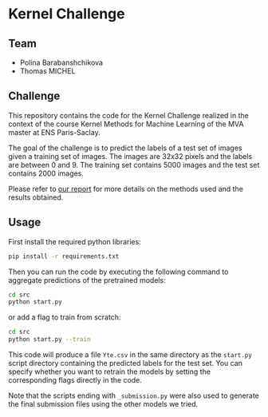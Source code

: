 # Kernel Challenge

## Team

- Polina Barabanshchikova
- Thomas MICHEL

## Challenge

This repository contains the code for the Kernel Challenge realized in the context of the course Kernel Methods for Machine Learning of the MVA master at ENS Paris-Saclay.

The goal of the challenge is to predict the labels of a test set of images given a training set of images. The images are 32x32 pixels and the labels are between 0 and 9. The training set contains 5000 images and the test set contains 2000 images.

Please refer to [our report](report.pdf) for more details on the methods used and the results obtained.

## Usage

First install the required python libraries:
```bash
pip install -r requirements.txt
```

Then you can run the code by executing the following command to aggregate predictions of the pretrained models:
```bash
cd src
python start.py
```
or add a flag to train from scratch:
```bash
cd src
python start.py --train
```
This code will produce a file `Yte.csv` in the same directory as the `start.py` script directory containing the predicted labels for the test set. You can specify whether you want to retrain the models by setting the corresponding flags directly in the code.

Note that the scripts ending with `_submission.py` were also used to generate the final submission files using the other models we tried.

